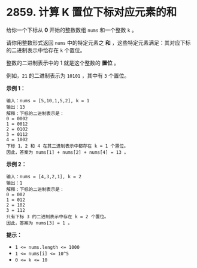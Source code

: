 # 2859. 计算 K 置位下标对应元素的和

给你一个下标从 **0** 开始的整数数组 `nums` 和一个整数 `k` 。

请你用整数形式返回 `nums` 中的特定元素之 **和** ，这些特定元素满足：其对应下标的二进制表示中恰存在 `k` 个置位。

整数的二进制表示中的 1 就是这个整数的 **置位** 。

例如，`21` 的二进制表示为 `10101` ，其中有 `3` 个置位。

**示例 1：**

```()
输入：nums = [5,10,1,5,2], k = 1
输出：13
解释：下标的二进制表示是： 
0 = 0002
1 = 0012
2 = 0102
3 = 0112
4 = 1002 
下标 1、2 和 4 在其二进制表示中都存在 k = 1 个置位。
因此，答案为 nums[1] + nums[2] + nums[4] = 13 。
```

**示例 2：**

```()
输入：nums = [4,3,2,1], k = 2
输出：1
解释：下标的二进制表示是： 
0 = 002
1 = 012
2 = 102
3 = 112
只有下标 3 的二进制表示中存在 k = 2 个置位。
因此，答案为 nums[3] = 1 。
```

**提示：**

- `1 <= nums.length <= 1000`
- `1 <= nums[i] <= 10^5`
- `0 <= k <= 10`

